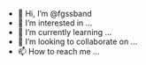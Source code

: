 - 👋 Hi, I’m @fgssband
- 👀 I’m interested in ...
- 🌱 I’m currently learning ...
- 💞️ I’m looking to collaborate on ...
- 📫 How to reach me ...

<!---
fgssband/fgssband is a ✨ special ✨ repository because its `README.md` (this file) appears on your GitHub profile.
You can click the Preview link to take a look at your changes.
--->
